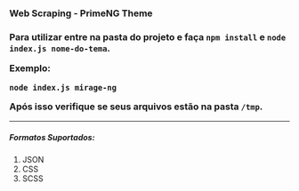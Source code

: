 <h3>Web Scraping - PrimeNG Theme<h3>

Para utilizar entre na pasta do projeto e faça ``npm install`` e ``node index.js nome-do-tema``.

Exemplo:

```
node index.js mirage-ng 
```


Após isso verifique se seus arquivos estão na pasta ``/tmp``.

---

<h5>Formatos Suportados:</h5>
<ol>
  <li>JSON</li>
  <li>CSS</li>
  <li>SCSS</li>
</ol>

